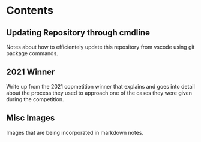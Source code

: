 # Contents

## Updating Repository through cmdline
Notes about how to efficientely update this repository from vscode using git package commands.

## 2021 Winner
Write up from the 2021 copmetition winner that explains and goes into detail about the process they used to approach one of the cases they were given during the competition.

## Misc Images
Images that are being incorporated in markdown notes.
